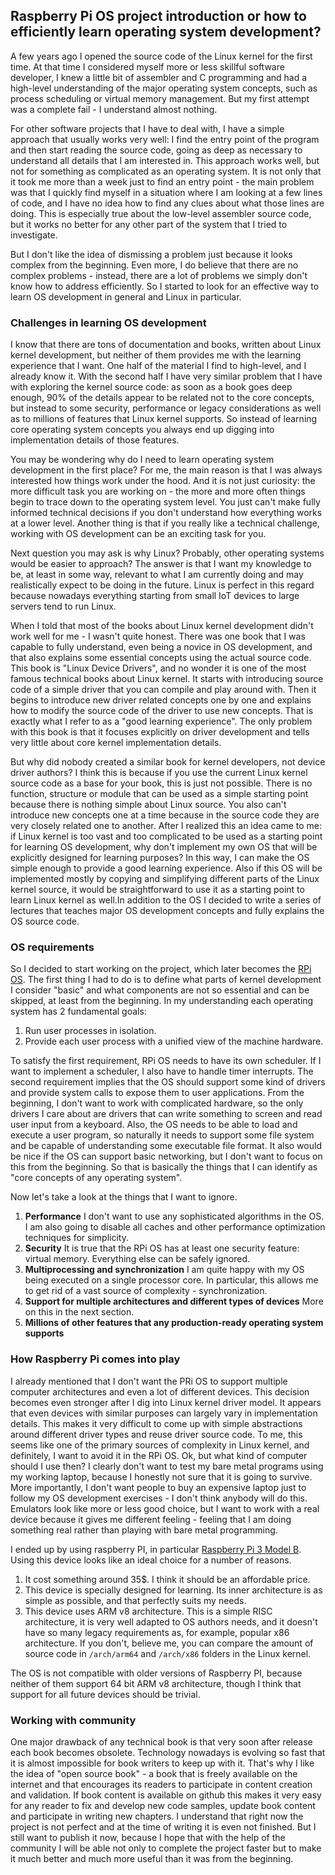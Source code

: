 ## Raspberry Pi OS project introduction or how to efficiently learn operating system development?

A few years ago I opened the source code of the Linux kernel for the first time. At that time I considered myself more or less skillful software developer, I knew a little bit of assembler and C programming and had a high-level understanding of the major operating system concepts, such as process scheduling or virtual memory management. But my first attempt was a complete fail - I understand almost nothing.

For other software projects that I have to deal with, I have a simple approach that usually works very well: I find the entry point of the program and then start reading the source code, going as deep as necessary to understand all details that I am interested in. This approach works well, but not for something as complicated as an operating system. It is not only that it took me more than a week just to find an entry point - the main problem was that I quickly find myself in a situation where I am looking at a few lines of code,  and I have no idea how to find any clues about what those lines are doing. This is especially true about the low-level assembler source code, but it works no better for any other part of the system that I tried to investigate. 

But I don't like the idea of dismissing a problem just because it looks complex from the beginning. Even more, I do believe that there are no complex problems - instead, there are a lot of problems we simply don't know how to address efficiently. So I started to look for an effective way to learn OS development in general and Linux in particular.

### Challenges in learning OS development

I know that there are tons of documentation and books, written about Linux kernel development, but neither of them provides me with the learning experience that I want. One half of the material I find to high-level, and I already know it. With the second half I have very similar problem that I have with exploring the kernel source code: as soon as a book goes deep enough, 90% of the details appear to be related not to the core concepts, but instead to some security, performance or legacy considerations as well as to millions of features that Linux kernel supports. So instead of learning core operating system concepts you always end up digging into implementation details of those features.

You may be wondering why do I need to learn operating system development in the first place? For me, the main reason is that I was always interested how things work under the hood. And it is not just curiosity: the more difficult task you are working on - the more and more often things begin to trace down to the operating system level. You just can't make fully informed technical decisions if you don't understand how everything works at a lower level. Another thing is that if you really like a technical challenge, working with OS development can be an exciting task for you.

Next question you may ask is why Linux? Probably, other operating systems would be easier to approach? The answer is that I want my knowledge to be, at least in some way, relevant to what I am currently doing and may realistically expect to be doing in the future. Linux is perfect in this regard because nowadays everything starting from small IoT devices to large servers tend to run Linux.

When I told that most of the books about Linux kernel development didn't work well for me - I wasn't quite honest. There was one book that I was capable to fully understand, even being a novice in OS development, and that also explains some essential concepts using the actual source code. This book is "Linux Device Drivers", and no wonder it is one of the most famous technical books about Linux kernel. It starts with introducing source code of a simple driver that you can compile and play around with. Then it begins to introduce new driver related concepts one by one and explains how to modify the source code of the driver to use new concepts. That is exactly what I refer to as a "good learning experience". The only problem with this book is that it focuses explicitly on driver development and tells very little about core kernel implementation details.

But why did nobody created a similar book for kernel developers, not device driver authors? I think this is because if you use the current Linux kernel source code as a base for your book, this is just not possible. There is no function, structure or module that can be used as a simple starting point because there is nothing simple about Linux source. You also can't introduce new concepts one at a time because in the source code they are very closely related one to another. After I realized this an idea came to me: if Linux kernel is too vast and too complicated to be used as a starting point for learning OS development, why don't implement my own OS that will be explicitly designed for learning purposes? In this way, I can make the OS simple enough to provide a good learning experience. Also if this OS will be implemented mostly by copying and simplifying different parts of the Linux kernel source, it would be straightforward to use it as a starting point to learn Linux kernel as well.In addition to the OS I decided to write a series of lectures that teaches major OS development concepts and fully explains the OS source code.

### OS requirements

So I decided to start working on the project, which later becomes the [RPi OS](https://github.com/s-matyukevich/raspberry-pi-os). The first thing I had to do is to define what parts of kernel development I consider "basic" and what components are not so essential and can be skipped, at least from the beginning. In my understanding each operating system has 2 fundamental goals:

1. Run user processes in isolation.
1. Provide each user process with a unified view of the machine hardware.

To satisfy the first requirement, RPi OS needs to have its own scheduler. If I want to implement a scheduler, I also have to handle timer interrupts. The second requirement implies that the OS should support some kind of drivers and provide system calls to expose them to user applications. From the beginning, I don't want to work with complicated hardware, so the only drivers I care about are drivers that can write something to screen and read user input from a keyboard. Also, the OS needs to be able to load and execute a user program, so naturally it needs to support some file system and be capable of understanding some executable file format. It also would be nice if the OS can support basic networking, but I don't want to focus on this from the beginning. So that is basically the things that I can identify as "core concepts of any operating system".

Now let's take a look at the things that I want to ignore. 
1. **Performance** I don't want to use any sophisticated algorithms in the OS. I am also going to disable all caches and other performance optimization techniques for simplicity.
1. **Security** It is true that the RPi OS has at least one security feature: virtual memory. Everything else can be safely ignored.
1. **Multiprocessing and synchronization** I am quite happy with my OS being executed on a single processor core. In particular, this allows me to get rid of a vast source of complexity - synchronization. 
1. **Support for multiple architectures and different types of devices** More on this in the next section.
1. **Millions of other features that any production-ready operating system supports**

### How Raspberry Pi comes into play

I already mentioned that I don't want the PRi OS to support multiple computer architectures and even a lot of different devices. This decision becomes even stronger after I dig into Linux kernel driver model. It appears that even devices with similar purposes can largely vary in implementation details. This makes it very difficult to come up with simple abstractions around different driver types and reuse driver source code. To me, this seems like one of the primary sources of complexity in Linux kernel, and definitely, I want to avoid it in the RPi OS. Ok, but what kind of computer should I use then? I clearly don't want to test my bare metal programs using my working laptop, because I honestly not sure that it is going to survive. More importantly, I don't want people to buy an expensive laptop just to follow my OS development exercises - I don't think anybody will do this. Emulators look like more or less good choice, but I want to work with a real device because it gives me different feeling - feeling that I am doing something real rather than playing with bare metal programming.

I ended up by using raspberry PI, in particular [Raspberry Pi 3 Model B](https://www.raspberrypi.org/products/raspberry-pi-3-model-b/). Using this device looks like an ideal choice for a number of reasons.

1. It cost something around 35$. I think it should be an affordable price.
1. This device is specially designed for learning. Its inner architecture is as simple as possible, and that perfectly suits my needs.
1. This device uses ARM v8 architecture. This is a simple RISC architecture, it is very well adapted to OS authors needs, and it doesn't have so many legacy requirements as, for example, popular x86 architecture. If you don't, believe me, you can compare the amount of source code in `/arch/arm64` and `/arch/x86` folders in the Linux kernel.

The OS is not compatible with older versions of Raspberry PI, because neither of them support 64 bit ARM v8 architecture, though I think that support for all future devices should be trivial.

### Working with community

One major drawback of any technical book is that very soon after release each book becomes obsolete. Technology nowadays is evolving so fast that it is almost impossible for book writers to keep up with it. That's why I like the idea of "open source book" - a book that is freely available on the internet and that encourages its readers to participate in content creation and validation. If book content is available on github this makes it very easy for any reader to fix and develop new code samples, update book content and participate in writing new chapters. I understand that right now the project is not perfect and at the time of writing it is even not finished. But I still want to publish it now, because I hope that with the help of the community I will be able not only to complete the project faster but to make it much better and much more useful than it was from the beginning. 

